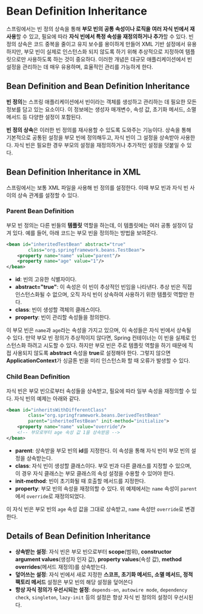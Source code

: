 # Bean Definition Inheritance

스프링에서는 빈 정의 상속을 통해 **부모 빈의 공통 속성이나 로직을 여러 자식 빈에서 재사용**할 수 있고, 필요에 따라 **자식 빈에서 특정 속성을 재정의하거나 추가**할 수 있다. 빈 정의 상속은 코드 중복을 줄이고 유지 보수를 용이하게 만들어 XML 기반 설정에서 유용하지만, 부모 빈이 실제로 인스턴스화 되지 않도록 하기 위해 추상적으로 지정하여 템플릿으로만 사용하도록 하는 것이 중요하다. 이러한 개념은 대규모 애플리케이션에서 빈 설정을 관리하는 데 매우 유용하며, 효율적인 관리를 가능하게 한다.

## Bean Definition and Bean Definition Inheritance

**빈 정의**는 스프링 애플리케이션에서 빈이라는 객체를 생성하고 관리하는 데 필요한 모든 정보를 담고 있는 요소이다. 이 정보에는 생성자 매개변수, 속성 값, 초기화 메서드, 소멸 메서드 등 다양한 설정이 포함된다.

**빈 정의 상속**은 이러한 빈 정의를 재사용할 수 있도록 도와주는 기능이다. 상속을 통해 기본적으로 공통된 설정을 부모 빈에 정의해두고, 자식 빈이 그 설정을 상속받아 사용한다. 자식 빈은 필요한 경우 부모의 설정을 재정의하거나 추가적인 설정을 덧붙일 수 있다.

## Bean Definition Inheritance in XML

스프링에서는 보통 XML 파일을 사용해 빈 정의를 설정한다. 이때 부모 빈과 자식 빈 사이의 상속 관계를 설정할 수 있다.

### Parent Bean Definition

부모 빈 정의는 다른 빈들의 **템플릿** 역할을 하는데, 이 템플릿에는 여러 공통 설정이 담겨 있다. 예를 들어, 아래 코드는 부모 빈을 정의하는 방법을 보여준다.

```xml
<bean id="inheritedTestBean" abstract="true"
		class="org.springframework.beans.TestBean">
	<property name="name" value="parent"/>
	<property name="age" value="1"/>
</bean>
```

- **id**: 빈의 고유한 식별자이다.
- **abstract="true"**: 이 속성은 이 빈이 추상적인 빈임을 나타낸다. 추상 빈은 직접 인스턴스화될 수 없으며, 오직 자식 빈이 상속하여 사용하기 위한 템플릿 역할만 한다.
- **class**: 빈이 생성할 객체의 클래스이다.
- **property**: 빈이 관리할 속성들을 정의한다.

이 부모 빈은 `name`과 `age`라는 속성을 가지고 있으며, 이 속성들은 자식 빈에서 상속될 수 있다.
만약 부모 빈 정의가 추상적이지 않다면, Spring 컨테이너는 이 빈을 실제로 인스턴스화 하려고 시도할 수 있다. 하지만 부모 빈은 주로 템플릿 역할을 하기 때문에 직접 사용되지 않도록 **abstract** 속성을 **true**로 설정해야 한다. 그렇지 않으면 **ApplicationContext**가 싱글톤 빈을 미리 인스턴스화 할 때 오류가 발생할 수 있다.

### Child Bean Definition

자식 빈은 부모 빈으로부터 속성들을 상속받고, 필요에 따라 일부 속성을 재정의할 수 있다. 자식 빈의 예제는 아래와 같다.

```xml
<bean id="inheritsWithDifferentClass"
		class="org.springframework.beans.DerivedTestBean"
		parent="inheritedTestBean" init-method="initialize">
	<property name="name" value="override"/>
	<!-- 부모로부터 age 속성 값 1을 상속받음 -->
</bean>
```

- **parent**: 상속받을 부모 빈의 **id**를 지정한다. 이 속성을 통해 자식 빈이 부모 빈의 설정을 상속받는다.
- **class**: 자식 빈이 생성할 클래스이다. 부모 빈과 다른 클래스를 지정할 수 있으며, 이 경우 자식 클래스는 부모 클래스의 속성 설정을 수용할 수 있어야 한다.
- **init-method**: 빈이 초기화될 때 호출할 메서드를 지정한다.
- **property**: 부모 빈의 속성을 재정의할 수 있다. 위 예제에서는 `name` 속성이 `parent`에서 `override`로 재정의되었다.

이 자식 빈은 부모 빈의 `age` 속성 값을 그대로 상속받고, `name` 속성만 `override`로 변경한다.

## Details of Bean Definition Inheritance

- **상속받는 설정**: 자식 빈은 부모 빈으로부터 **scope**(범위), **constructor argument values**(생성자 인자 값), **property values**(속성 값), **method overrides**(메서드 재정의)를 상속받는다.
- **덮어쓰는 설정**: 자식 빈에서 새로 지정한 **스코프, 초기화 메서드, 소멸 메서드, 정적 팩토리 메서드** 설정은 부모 빈의 해당 설정을 덮어쓴다
- **항상 자식 정의가 우선시되는 설정**: `depends-on`, `autowire mode`, `dependency check`, `singleton`, `lazy-init` 등의 설정은 항상 자식 빈 정의의 설정이 우선시된다.